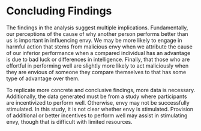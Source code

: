# Concluding Findings
The findings in the analysis suggest multiple implications. Fundamentally, our perceptions of the cause of why another person performs better than us is important in influencing envy. 
We may be more likely to engage in harmful action that stems from malicious envy when we attribute the cause of our inferior performance when a compared individual has an advantage is due to bad luck or differences in intelligence. 
Finally, that those who are effortful in performing well are slightly more likely to act maliciously when they are envious of someone they compare themselves to that has some type of advantage over them. 

To replicate more concrete and conclusive findings, more data is necessary. 
Additionally, the data generated must be from a study where participants are incentivized to perform well. Otherwise, envy may not be successfully stimulated. In this study, it is not clear whether envy is stimulated. Provision of additional or better incentives to perform well may assist in stimulating envy, though that is difficult with limited resources.

